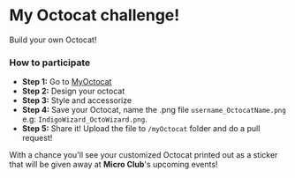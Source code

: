 # My Octocat challenge!

Build your own Octocat!

### How to participate
- **Step 1:** Go to [MyOctocat](https://myoctocat.com/)
- **Step 2:** Design your octocat
- **Step 3:** Style and accessorize
- **Step 4:** Save your Octocat, name the .png file `username_OctocatName.png` e.g: `IndigoWizard_OctoWizard.png`.
- **Step 5:** Share it! Upload the file to `/myOctocat` folder and do a pull request!

With a chance you'll see your customized Octocat printed out as a sticker that will be given away at **Micro Club**'s upcoming events!
